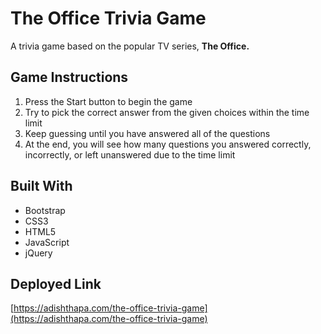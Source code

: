 # The Office Trivia Game

A trivia game based on the popular TV series, **The Office.**

## Game Instructions

1. Press the Start button to begin the game
2. Try to pick the correct answer from the given choices within the time limit
3. Keep guessing until you have answered all of the questions
4. At the end, you will see how many questions you answered correctly, incorrectly, or left unanswered due to the time limit

## Built With

- Bootstrap
- CSS3
- HTML5
- JavaScript
- jQuery

## Deployed Link

[https://adishthapa.com/the-office-trivia-game](https://adishthapa.com/the-office-trivia-game)

